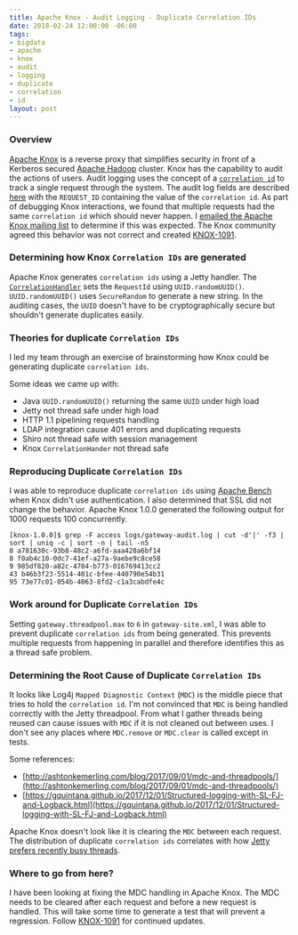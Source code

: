 ```yaml
---
title: Apache Knox - Audit Logging - Duplicate Correlation IDs
date: 2018-02-24 12:00:00 -06:00
tags:
- bigdata
- apache
- knox
- audit
- logging
- duplicate
- correlation
- id
layout: post
---
```


### Overview
[Apache Knox](https://knox.apache.org/) is a reverse proxy that simplifies security in front of a Kerberos secured [Apache Hadoop](https://hadoop.apache.org) cluster. Knox has the capability to audit the actions of users. Audit logging uses the concept of a [`correlation id`](https://blog.rapid7.com/2016/12/23/the-value-of-correlation-ids/) to track a single request through the system. The audit log fields are described [here](https://docs.hortonworks.com/HDPDocuments/HDP2/HDP-2.6.1/bk_security/content/audit_log_files.html) with the `REQUEST_ID` containing the value of the `correlation id`. As part of debugging Knox interactions, we found that multiple requests had the same `correlation id` which should never happen. I [emailed the Apache Knox mailing list](https://mail-archives.apache.org/mod_mbox/knox-user/201710.mbox/%3CCAJU9nmifQR_D%3D9yVwbXVJ62VKqczZX8a4BedK6Dznwkk%3D1%2BnMw%40mail.gmail.com%3E) to determine if this was expected. The Knox community agreed this behavior was not correct and created [KNOX-1091](https://issues.apache.org/jira/browse/KNOX-1091).

### Determining how Knox `Correlation IDs` are generated
Apache Knox generates `correlation ids` using a Jetty handler. The [`CorrelationHandler`](https://github.com/apache/knox/blob/master/gateway-server/src/main/java/org/apache/knox/gateway/filter/CorrelationHandler.java#L37) sets the `RequestId` using `UUID.randomUUID()`. `UUID.randomUUID()` uses `SecureRandom` to generate a new string. In the auditing cases, the `UUID` doesn't have to be cryptographically secure but shouldn't generate duplicates easily. 

### Theories for duplicate `Correlation IDs`
I led my team through an exercise of brainstorming how Knox could be generating duplicate `correlation ids`. 

Some ideas we came up with:
* Java `UUID.randomUUID()` returning the same `UUID` under high load
* Jetty not thread safe under high load
* HTTP 1.1 pipelining requests handling
* LDAP integration cause 401 errors and duplicating requests
* Shiro not thread safe with session management
* Knox `CorrelationHander` not thread safe 

### Reproducing Duplicate `Correlation IDs`
I was able to reproduce duplicate `correlation ids` using [Apache Bench](https://httpd.apache.org/docs/2.4/programs/ab.html) when Knox didn't use authentication. I also determined that SSL did not change the behavior. Apache Knox 1.0.0 generated the following output for 1000 requests 100 concurrently.

```
[knox-1.0.0]$ grep -F access logs/gateway-audit.log | cut -d'|' -f3 | sort | uniq -c | sort -n | tail -n5
8 a781630c-93b8-48c2-a6fd-aaa428a6bf14
8 f0ab4c10-0dc7-41ef-a27a-9aebe9c8ce58
9 985df820-a82c-4704-b773-016769413cc2
43 b46b3f23-5514-401c-bfee-440790e54b31
95 73e77c01-054b-4063-8fd2-c1a3cabdfe4c
```

### Work around for Duplicate `Correlation IDs`
Setting `gateway.threadpool.max` to `6` in `gateway-site.xml`, I was able to prevent duplicate `correlation ids` from being generated. This prevents multiple requests from happening in parallel and therefore identifies this as a thread safe problem.

### Determining the Root Cause of Duplicate `Correlation IDs`
It looks like Log4j `Mapped Diagnostic Context` (`MDC`) is the middle piece that tries to hold the `correlation id`. I'm not convinced that `MDC` is being handled correctly with the Jetty threadpool. From what I gather threads being reused can cause issues with `MDC` if it is not cleaned out between uses. I don't see any places where `MDC.remove` or `MDC.clear` is called except in tests.

Some references:
* [http://ashtonkemerling.com/blog/2017/09/01/mdc-and-threadpools/](http://ashtonkemerling.com/blog/2017/09/01/mdc-and-threadpools/)
* [https://gquintana.github.io/2017/12/01/Structured-logging-with-SL-FJ-and-Logback.html](https://gquintana.github.io/2017/12/01/Structured-logging-with-SL-FJ-and-Logback.html)

Apache Knox doesn't look like it is clearing the `MDC` between each request. The distribution of duplicate `correlation ids` correlates with how [Jetty prefers recently busy threads](https://github.com/eclipse/jetty.project/issues/2005#issuecomment-348679675).

### Where to go from here?
I have been looking at fixing the MDC handling in Apache Knox. The MDC needs to be cleared after each request and before a new request is handled. This will take some time to generate a test that will prevent a regression. Follow [KNOX-1091](https://issues.apache.org/jira/browse/KNOX-1091) for continued updates.


